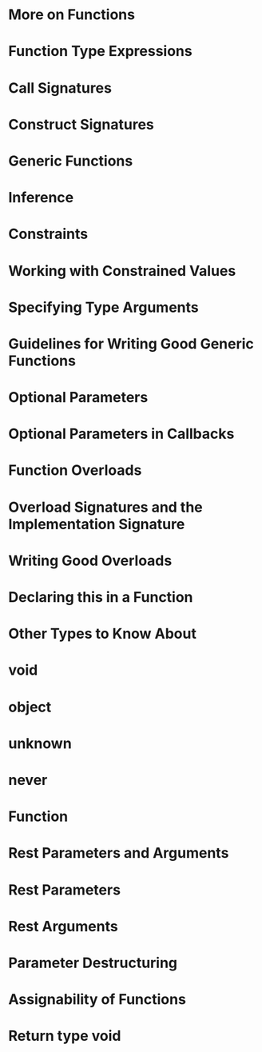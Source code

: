 # More on Functions

# Function Type Expressions
# Call Signatures
# Construct Signatures
# Generic Functions
  # Inference
  # Constraints
  # Working with Constrained Values
  # Specifying Type Arguments
  # Guidelines for Writing Good Generic Functions
# Optional Parameters
  # Optional Parameters in Callbacks
# Function Overloads
  # Overload Signatures and the Implementation Signature
  # Writing Good Overloads
# Declaring this in a Function
# Other Types to Know About
  # void
  # object
  # unknown
  # never
  # Function
# Rest Parameters and Arguments
  # Rest Parameters
  # Rest Arguments
# Parameter Destructuring
# Assignability of Functions
  # Return type void
